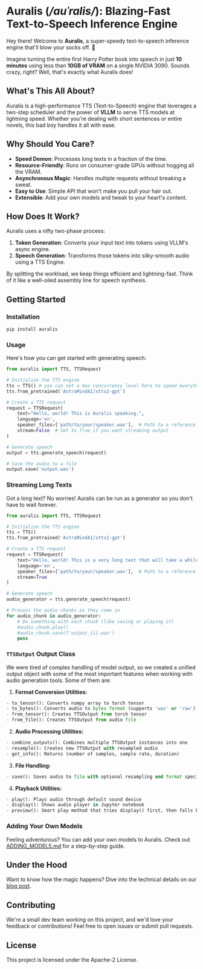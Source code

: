 # Auralis (_/auˈralis/_): Blazing-Fast Text-to-Speech Inference Engine

Hey there! Welcome to **Auralis**, a super-speedy text-to-speech inference engine that'll blow your socks off. 🚀

Imagine turning the entire first Harry Potter book into speech in just **10 minutes** using less than **10GB of VRAM** on a single NVIDIA 3090. Sounds crazy, right? Well, that's exactly what Auralis does!

## What's This All About?

Auralis is a high-performance TTS (Text-to-Speech) engine that leverages a two-step scheduler and the power of **VLLM** to serve TTS models at lightning speed. Whether you're dealing with short sentences or entire novels, this bad boy handles it all with ease.

## Why Should You Care?

- **Speed Demon**: Processes long texts in a fraction of the time.
- **Resource-Friendly**: Runs on consumer-grade GPUs without hogging all the VRAM.
- **Asynchronous Magic**: Handles multiple requests without breaking a sweat.
- **Easy to Use**: Simple API that won't make you pull your hair out.
- **Extensible**: Add your own models and tweak to your heart's content.

## How Does It Work?

Auralis uses a nifty two-phase process:

1. **Token Generation**: Converts your input text into tokens using VLLM's async engine.
2. **Speech Generation**: Transforms those tokens into silky-smooth audio using a TTS Engine.

By splitting the workload, we keep things efficient and lightning-fast. Think of it like a well-oiled assembly line for speech synthesis.

## Getting Started

### Installation

```python
pip install auralis
```

### Usage

Here's how you can get started with generating speech:

```python
from auralis import TTS, TTSRequest

# Initialize the TTS engine
tts = TTS() # you can set a max concurrency level here to speed everything up, i.e. TTS(scheduler_max_concurrency=36).from_pretrained('AstraMindAI/xtts2-gpt')
tts.from_pretrained('AstraMindAI/xtts2-gpt')

# Create a TTS request
request = TTSRequest(
    text="Hello, world! This is Auralis speaking.",
    language='en',
    speaker_files=['path/to/your/speaker.wav'],  # Path to a reference audio file
    stream=False  # Set to True if you want streaming output
)

# Generate speech
output = tts.generate_speech(request)

# Save the audio to a file
output.save('output.wav')
```

### Streaming Long Texts

Got a long text? No worries! Auralis can be run as a generator so you don't have to wait forever.

```python
from auralis import TTS, TTSRequest

# Initialize the TTS engine
tts = TTS()
tts.from_pretrained('AstraMindAI/xtts2-gpt')

# Create a TTS request
request = TTSRequest(
    text="Hello, world! This is a very long text that will take a while to generate.",
    language='en',
    speaker_files=['path/to/your/speaker.wav'],  # Path to a reference audio file
    stream=True 
)

# Generate speech
audio_generator = tts.generate_speech(request)

# Process the audio chunks as they come in
for audio_chunk in audio_generator:
    # Do something with each chunk (like saving or playing it)
    #audio_chunk.play()
    #audio_chunk.save(f'output_{i}.wav')
    pass
```

###  `TTSOutput` Output Class
We were tired of complex handling of model output, so we created a unified output object with some of the most important features when working with audio generation tools.
Some of them are:

1. **Format Conversion Utilities:**
```python
- to_tensor(): Converts numpy array to torch tensor
- to_bytes(): Converts audio to bytes format (supports 'wav' or 'raw')
- from_tensor(): Creates TTSOutput from torch tensor
- from_file(): Creates TTSOutput from audio file
```

2. **Audio Processing Utilities:**
```python
- combine_outputs(): Combines multiple TTSOutput instances into one
- resample(): Creates new TTSOutput with resampled audio
- get_info(): Returns (number of samples, sample rate, duration)
```

3. **File Handling:**
```python
- save(): Saves audio to file with optional resampling and format specification
```

4. **Playback Utilities:**
```python
- play(): Plays audio through default sound device
- display(): Shows audio player in Jupyter notebook
- preview(): Smart play method that tries display() first, then falls back to play()
```

### Adding Your Own Models

Feeling adventurous? You can add your own models to Auralis. Check out [ADDING_MODELS.md](docs/ADDING_MODELS.md) for a step-by-step guide.

## Under the Hood

Want to know how the magic happens? Dive into the technical details on our [blog post](https://www.astramind.ai/blog/Auralis).

## Contributing

We're a small dev team working on this project, and we'd love your feedback or contributions! Feel free to open issues or submit pull requests.

## License

This project is licensed under the Apache-2 License.
